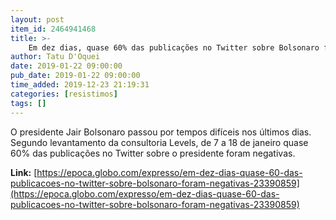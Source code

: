 ```yaml
---
layout: post
item_id: 2464941468
title: >-
    Em dez dias, quase 60% das publicações no Twitter sobre Bolsonaro foram negativas
author: Tatu D'Oquei
date: 2019-01-22 09:00:00
pub_date: 2019-01-22 09:00:00
time_added: 2019-12-23 21:19:31
categories: [resistimos]
tags: []
---
```


O presidente Jair Bolsonaro passou por tempos difíceis nos últimos dias. Segundo levantamento da consultoria Levels, de 7 a 18 de janeiro quase 60% das publicações no Twitter sobre o presidente foram negativas.

**Link:** [https://epoca.globo.com/expresso/em-dez-dias-quase-60-das-publicacoes-no-twitter-sobre-bolsonaro-foram-negativas-23390859](https://epoca.globo.com/expresso/em-dez-dias-quase-60-das-publicacoes-no-twitter-sobre-bolsonaro-foram-negativas-23390859)

